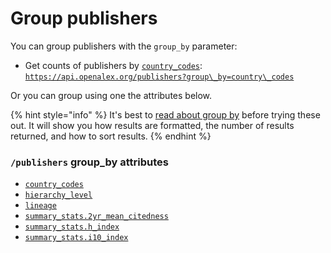 # Group publishers

You can group publishers with the `group_by` parameter:

*   Get counts of publishers by [`country_codes`](publisher-object.md#country_codes):\
    [`https://api.openalex.org/publishers?group\_by=country\_codes`](https://api.openalex.org/publishers?group_by=country_codes)

Or you can group using one the attributes below.

{% hint style="info" %}
It's best to [read about group by](../../how-to-use-the-api/get-groups-of-entities.md) before trying these out. It will show you how results are formatted, the number of results returned, and how to sort results.
{% endhint %}

### `/publishers` group\_by attributes

*   [`country_codes`](publisher-object.md#country_codes)
*   [`hierarchy_level`](publisher-object.md#hierarchy_level)
*   [`lineage`](publisher-object.md#lineage)
*   [`summary_stats.2yr_mean_citedness`](publisher-object.md#summary_stats)
*   [`summary_stats.h_index`](publisher-object.md#summary_stats)
*   [`summary_stats.i10_index`](publisher-object.md#summary_stats)
